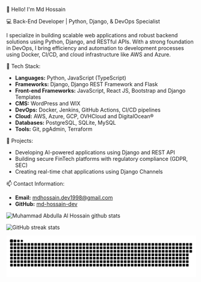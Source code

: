 👋 Hello! I'm Md Hossain

💻 Back-End Developer | Python, Django, & DevOps Specialist

I specialize in building scalable web applications and robust backend solutions using Python, Django, and RESTful APIs. With a strong foundation in DevOps, I bring efficiency and automation to development processes using Docker, CI/CD, and cloud infrastructure like AWS and Azure.

🔧 Tech Stack:
- **Languages:** Python, JavaScript (TypeScript)
- **Frameworks:** Django, Django REST Framework and Flask
- **Front-end Frameworks:** JavaScript, React JS, Bootstrap and Django Templates
- **CMS:** WordPress and WIX  
- **DevOps:** Docker, Jenkins, GitHub Actions, CI/CD pipelines
- **Cloud:** AWS, Azure, GCP, OVHCloud and DigitalOcean®
- **Databases:** PostgreSQL, SQLite, MySQL
- **Tools:** Git, pgAdmin, Terraform

🚀 Projects:
- Developing AI-powered applications using Django and REST API
- Building secure FinTech platforms with regulatory compliance (GDPR, SEC)
- Creating real-time chat applications using Django Channels

📫 Contact Information:
- **Email:** mdhossain.dev1998@gmail.com
- **GitHub:** [md-hossain-dev](https://github.com/md-hossain-dev)





![Muhammad Abdulla Al Hossain github stats](https://github-readme-stats.vercel.app/api?username=md-hossain-dev&show_icons=true&count_private=true) 

![GitHub streak stats](https://github-readme-streak-stats.herokuapp.com/?user=md-hossain-dev) 

![](https://raw.githubusercontent.com/CompetitiveLin/Snake-in-Contribution-Grid/output/github-contribution-grid-snake.svg)
